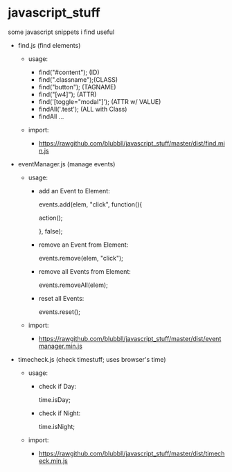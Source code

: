# javascript_stuff
some javascript snippets i find useful

- find.js (find elements)

  - usage:
    - find("#content");  (ID)
    - find(".classname");(CLASS)
    - find("button");    (TAGNAME)
    - find("[w4]");      (ATTR)
    - find('[toggle="modal"]'); (ATTR w/ VALUE)
    - findAll('.test');         (ALL with Class)
    - findAll ...
  
  - import:
    - https://rawgithub.com/blubbll/javascript_stuff/master/dist/find.min.js



- eventManager.js (manage events)

  - usage:
    - add an Event to Element:
    
       events.add(elem, "click", function(){
    
       action();
      
       }, false);
       
       
     - remove an Event from Element:
       
       events.remove(elem, "click");
       
     - remove all Events from Element:
       
       events.removeAll(elem);
       
     - reset all Events:
       
       events.reset();  
  
  - import:
    - https://rawgithub.com/blubbll/javascript_stuff/master/dist/eventmanager.min.js


- timecheck.js (check timestuff; uses browser's time)

  - usage:
    - check if Day:
    
       time.isDay;
       
    - check if Night:
    
       time.isNight;
  
  - import:
    - https://rawgithub.com/blubbll/javascript_stuff/master/dist/timecheck.min.js

